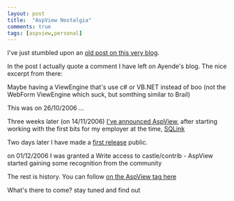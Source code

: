 ```yaml
---
layout: post
title:  "AspView Nostalgia"
comments: true
tags: [aspview,personal]
---
```



I've just stumbled upon an [old post on this very blog](http://kenegozi.com/Blog/2006/10/26/monorail-vs-webforms.aspx).



In the post I actually quote a comment I have left on Ayende's blog. The nice excerpt from there:



Maybe having a ViewEngine that's use c# or VB.NET instead of boo (not the WebForm ViewEngine which suck, but somthing similar to Brail)



This was on 26/10/2006 ...



Three weeks later (on 14/11/2006) [I've announced AspView](http://kenegozi.com/Blog/2006/11/14/aspview-yet-another-monorail-viewengine.aspx), after starting working with the first bits for my employer at the time, [SQLink](http://www.sqlink.com/)



Two days later I have made a [first release](http://kenegozi.com/Blog/2006/11/16/aspview-first-release.aspx) public.



on 01/12/2006 I was granted a Write access to castle/contrib - AspView started gaining some recognition from the community



The rest is history. You can follow [on the AspView tag here](http://kenegozi.com/Blog/Tag/aspview.aspx)



What's there to come? stay tuned and find out

